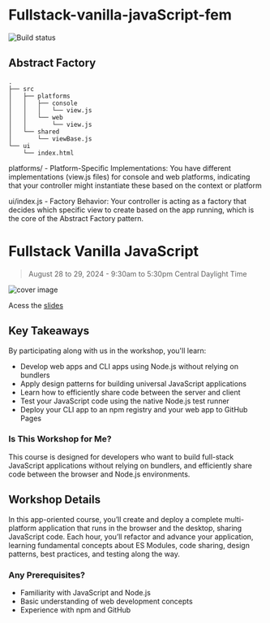 # Fullstack-vanilla-javaScript-fem

![Build status](https://github.com/ErickWendel/fullstack-vanilla-javaScript-fem-template/workflows/Run%20tests/badge.svg)

## Abstract Factory

```
.
├── src
│   ├── platforms
│   │   ├── console
│   │   │   └── view.js
│   │   └── web
│   │       └── view.js
│   └── shared
│       └── viewBase.js
└── ui
    └── index.html
```

platforms/ - Platform-Specific Implementations: You have different implementations (view.js files) for console and web platforms, indicating that your controller might instantiate these based on the context or platform

ui/index.js - Factory Behavior: Your controller is acting as a factory that decides which specific view to create based on the app running, which is the core of the Abstract Factory pattern.

# Fullstack Vanilla JavaScript

> August 28 to 29, 2024 - 9:30am to 5:30pm Central Daylight Time

![cover image](./cover.jpeg)

Acess the [slides](https://www.icloud.com/keynote/032Y1iBWTJMdLbFIw2A3F23VA#FullStack_Vanilla_JS_-_FEM_-_Erick_Wendel)

## Key Takeaways

By participating along with us in the workshop, you'll learn:

- Develop web apps and CLI apps using Node.js without relying on bundlers
- Apply design patterns for building universal JavaScript applications
- Learn how to efficiently share code between the server and client
- Test your JavaScript code using the native Node.js test runner
- Deploy your CLI app to an npm registry and your web app to GitHub Pages

### Is This Workshop for Me?

This course is designed for developers who want to build full-stack JavaScript applications without relying on bundlers, and efficiently share code between the browser and Node.js environments.

## Workshop Details

In this app-oriented course, you’ll create and deploy a complete multi-platform application that runs in the browser and the desktop, sharing JavaScript code. Each hour, you’ll refactor and advance your application, learning fundamental concepts about ES Modules, code sharing, design patterns, best practices, and testing along the way.

### Any Prerequisites?

- Familiarity with JavaScript and Node.js
- Basic understanding of web development concepts
- Experience with npm and GitHub
